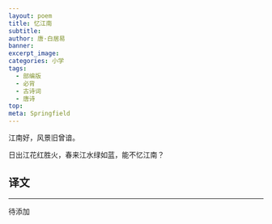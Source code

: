 ```yaml
---
layout: poem
title: 忆江南
subtitle: 
author: 唐·白居易
banner: 
excerpt_image: 
categories: 小学
tags:
  - 部编版
  - 必背
  - 古诗词
  - 唐诗
top: 
meta: Springfield
---
```


江南好，风景旧曾谙。

日出江花红胜火，春来江水绿如蓝，能不忆江南？


## 译文

---

待添加